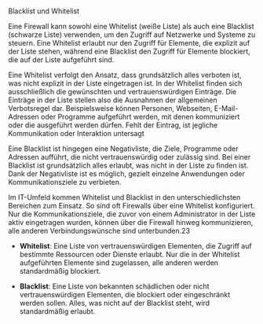 # 

Blacklist und Whitelist 

Eine Firewall kann sowohl eine Whitelist (weiße Liste) als auch eine Blacklist (schwarze Liste) verwenden, um den Zugriff auf Netzwerke und Systeme zu steuern. Eine Whitelist erlaubt nur den Zugriff für Elemente, die explizit auf der Liste stehen, während eine Blacklist den Zugriff für Elemente blockiert, die auf der Liste aufgeführt sind.

Eine Whitelist verfolgt den Ansatz, dass grundsätzlich alles verboten ist, was nicht explizit in der Liste eingetragen ist. In der Whitelist finden sich ausschließlich die gewünschten und vertrauenswürdigen Einträge. Die Einträge in der Liste stellen also die Ausnahmen der allgemeinen Verbotsregel dar. Beispielsweise können Personen, Webseiten, E-Mail-Adressen oder Programme aufgeführt werden, mit denen kommuniziert oder die ausgeführt werden dürfen. Fehlt der Eintrag, ist jegliche Kommunikation oder Interaktion untersagt

Eine Blacklist ist hingegen eine Negativliste, die Ziele, Programme oder Adressen aufführt, die nicht vertrauenswürdig oder zulässig sind. Bei einer Blacklist ist grundsätzlich alles erlaubt, was nicht in der Liste zu finden ist. Dank der Negativliste ist es möglich, gezielt einzelne Anwendungen oder Kommunikationsziele zu verbieten.

Im IT-Umfeld kommen Whitelist und Blacklist in den unterschiedlichsten Bereichen zum Einsatz. So sind oft Firewalls über eine Whitelist konfiguriert. Nur die Kommunikationsziele, die zuvor von einem Administrator in der Liste aktiv eingetragen wurden, können über die Firewall hinweg kommunizieren, alle anderen Verbindungswünsche sind unterbunden.23

- **Whitelist**: Eine Liste von vertrauenswürdigen Elementen, die Zugriff auf bestimmte Ressourcen oder Dienste erlaubt. Nur die in der Whitelist aufgeführten Elemente sind zugelassen, alle anderen werden standardmäßig blockiert.
    
- **Blacklist**: Eine Liste von bekannten schädlichen oder nicht vertrauenswürdigen Elementen, die blockiert oder eingeschränkt werden sollen. Alles, was nicht auf der Blacklist steht, wird standardmäßig erlaubt.
